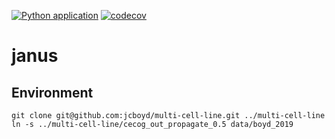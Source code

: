 [![Python application](https://github.com/hclimente/janus/actions/workflows/python-app.yml/badge.svg)](https://github.com/hclimente/janus/actions/workflows/python-app.yml)
[![codecov](https://codecov.io/gh/hclimente/janus/branch/main/graph/badge.svg?token=bR2lcV4mBp)](https://codecov.io/gh/hclimente/janus)

# janus

## Environment

```
git clone git@github.com:jcboyd/multi-cell-line.git ../multi-cell-line
ln -s ../multi-cell-line/cecog_out_propagate_0.5 data/boyd_2019
```
